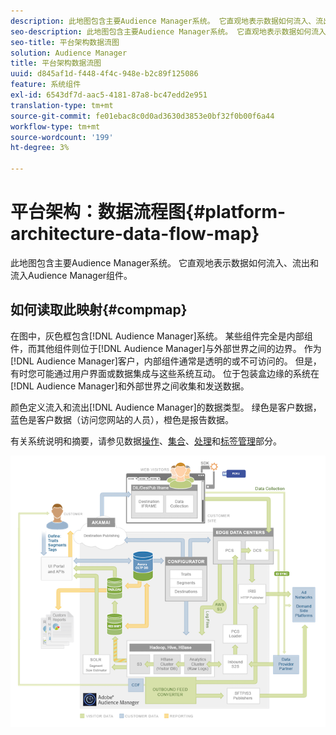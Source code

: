```yaml
---
description: 此地图包含主要Audience Manager系统。 它直观地表示数据如何流入、流出和流入Audience Manager组件。
seo-description: 此地图包含主要Audience Manager系统。 它直观地表示数据如何流入、流出和流入Audience Manager组件。
seo-title: 平台架构数据流图
solution: Audience Manager
title: 平台架构数据流图
uuid: d845af1d-f448-4f4c-948e-b2c89f125086
feature: 系统组件
exl-id: 6543df7d-aac5-4181-87a8-bc47edd2e951
translation-type: tm+mt
source-git-commit: fe01ebac8c0d0ad3630d3853e0bf32f0b00f6a44
workflow-type: tm+mt
source-wordcount: '199'
ht-degree: 3%

---
```


# 平台架构：数据流程图{#platform-architecture-data-flow-map}

此地图包含主要Audience Manager系统。 它直观地表示数据如何流入、流出和流入Audience Manager组件。

## 如何读取此映射{#compmap}

<!-- 

c_compmap.xml

 -->

在图中，灰色框包含[!DNL Audience Manager]系统。 某些组件完全是内部组件，而其他组件则位于[!DNL Audience Manager]与外部世界之间的边界。 作为[!DNL Audience Manager]客户，内部组件通常是透明的或不可访问的。 但是，有时您可能通过用户界面或数据集成与这些系统互动。 位于包装盒边缘的系统在[!DNL Audience Manager]和外部世界之间收集和发送数据。

颜色定义流入和流出[!DNL Audience Manager]的数据类型。 绿色是客户数据，蓝色是客户数据（访问您网站的人员），橙色是报告数据。

有关系统说明和摘要，请参见数据[操作](../../reference/system-components/components-data-action.md)、[集合](../../reference/system-components/components-data-collection.md)、[处理](../../reference/system-components/components-data-processing.md)和[标签管理](../../reference/system-components/components-tag-management.md)部分。

![](assets/flowmap.png)
